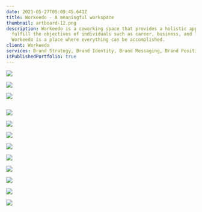 ```yaml
---
date: 2021-05-27T05:09:45.641Z
title: Workeedo - A meaningful workspace
thumbnail: artboard-12.png
description: Workeedo is a coworking space that provides a holistic approach to
  fulfill the objectives of individuals such as career, business, and lifestyle.
  Workeedo is a place where everything can be accomplished.
client: Workeedo
services: Brand Strategy, Brand Identity, Brand Messaging, Brand Positioning
isPublishedPortfolio: true
---
```

![](artboard-4.png)

![](artboard-2.png)

![](artboard-1.png)

![]()

![](artboard-3.png)

![](artboard-6.png)

![](artboard-13.png)

![](artboard-5.png)

![](artboard-7.png)

![](artboard-8.png)

![](artboard-9.png)

![](artboard-10.png)

![](artboard-11.png)